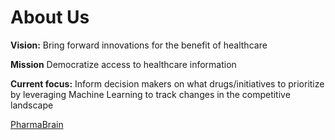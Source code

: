 # About Us

**Vision:** Bring forward innovations for the benefit of healthcare

**Mission** Democratize access to healthcare information

**Current focus:** Inform decision makers on what drugs/initiatives to prioritize by leveraging Machine Learning to track changes in the competitive landscape

[PharmaBrain](http://www.pharmabrain.ai/)
